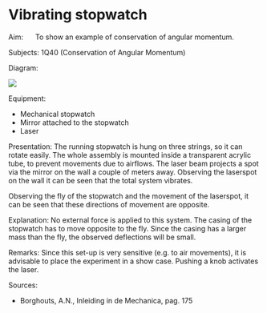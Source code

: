 # Vibrating stopwatch 

Aim: $\quad$ To show an example of conservation of angular momentum.

Subjects: 1Q40 (Conservation of Angular Momentum)

Diagram:

![](https://cdn.mathpix.com/cropped/2024_06_24_e6eb7b532a7cdf8c3b70g-1.jpg?height=642&width=588&top_left_y=392&top_left_x=885)

Equipment:

- Mechanical stopwatch
- Mirror attached to the stopwatch
- Laser

Presentation: The running stopwatch is hung on three strings, so it can rotate easily. The whole assembly is mounted inside a transparent acrylic tube, to prevent movements due to airflows. The laser beam projects a spot via the mirror on the wall a couple of meters away. Observing the laserspot on the wall it can be seen that the total system vibrates.

Observing the fly of the stopwatch and the movement of the laserspot, it can be seen that these directions of movement are opposite.

Explanation: No external force is applied to this system. The casing of the stopwatch has to move opposite to the fly. Since the casing has a larger mass than the fly, the observed deflections will be small.

Remarks: Since this set-up is very sensitive (e.g. to air movements), it is advisable to place the experiment in a show case. Pushing a knob activates the laser.

Sources:

- Borghouts, A.N., Inleiding in de Mechanica, pag. 175

